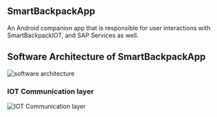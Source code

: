 ## SmartBackpackApp
An Android companion app that is responsible for user interactions with SmartBackpackIOT, and SAP Services as well.

## Software Architecture of SmartBackpackApp
![software architecture](https://github.com/c0j0s/SmartBackpack/blob/master/Documentations/3_android_structure.jpeg)

### IOT Communication layer
![IOT Communication layer](https://github.com/c0j0s/SmartBackpack/blob/master/Documentations/4_android_bt_flow.jpeg)